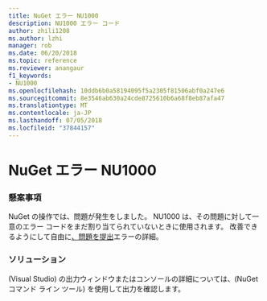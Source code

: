 ```yaml
---
title: NuGet エラー NU1000
description: NU1000 エラー コード
author: zhili1208
ms.author: lzhi
manager: rob
ms.date: 06/20/2018
ms.topic: reference
ms.reviewer: anangaur
f1_keywords:
- NU1000
ms.openlocfilehash: 10ddb6b0a58194095f5a2305f81506abf0a247e6
ms.sourcegitcommit: 8e3546ab630a24cde8725610b6a68f8eb87afa47
ms.translationtype: MT
ms.contentlocale: ja-JP
ms.lasthandoff: 07/05/2018
ms.locfileid: "37844157"
---
```

# <a name="nuget-error-nu1000"></a>NuGet エラー NU1000

### <a name="issue"></a>懸案事項
NuGet の操作では、問題が発生をしました。 NU1000 は、その問題に対して一意のエラー コードをまだ割り当てられていないときに使用されます。 改善できるようにして自由に[、問題を提出](https://github.com/nuget/home/issues)エラーの詳細。

### <a name="solution"></a>ソリューション
(Visual Studio) の出力ウィンドウまたはコンソールの詳細については、(NuGet コマンド ライン ツール) を使用して出力を確認します。
